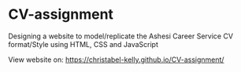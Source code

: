 # CV-assignment

Designing a website to model/replicate the Ashesi Career Service CV format/Style using HTML, CSS and JavaScript

View website on: https://christabel-kelly.github.io/CV-assignment/
